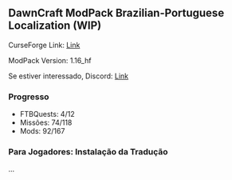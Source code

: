 ## DawnCraft ModPack Brazilian-Portuguese Localization (WIP)

CurseForge Link: [Link](https://www.curseforge.com/minecraft/modpacks/dawn-craft "DawnCraft - An Adventure RPG Modpack")

ModPack Version: 1.16_hf

Se estiver interessado, Discord: [Link](https://discord.gg/QHCuJP4f "DawnCraft - Tradução pt_br")

### Progresso

 - FTBQuests: 4/12
 - Missões: 74/118
 - Mods: 92/167

### Para Jogadores: Instalação da Tradução

 ...
